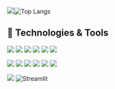 <img src="https://github-readme-stats.vercel.app/api?username=Dhrumil-Zion&&show_icons=true&count_private=true&title_color=ffffff&icon_color=FF2007&text_color=00FFFF&bg_color=000029">![Top Langs](https://github-readme-stats.vercel.app/api/top-langs/?username=Dhrumil-Zion&layout=compact&count_private=true&title_color=ffffff&icon_color=FF2007&text_color=00FFFF&bg_color=000029)

## 🔧 Technologies & Tools

![](https://img.shields.io/badge/Python-3776AB?style=for-the-badge&logo=python&logoColor=white)
![](https://img.shields.io/badge/Java-ED8B00?style=for-the-badge&logo=java&logoColor=black)
![](https://img.shields.io/badge/JavaScript-F7DF1E?style=for-the-badge&logo=javascript&logoColor=black)
![](https://img.shields.io/badge/C-00599C?style=for-the-badge&logo=c&logoColor=white)
![](https://img.shields.io/badge/C%2B%2B-00599C?style=for-the-badge&logo=c%2B%2B&logoColor=white)
![](https://img.shields.io/badge/PHP-777BB4?style=for-the-badge&logo=php&logoColor=white)
<!--
![](https://img.shields.io/badge/HTML5-E34F26?style=for-the-badge&logo=html5&logoColor=white)
![](https://img.shields.io/badge/CSS3-1572B6?style=for-the-badge&logo=css3&logoColor=white)
![](https://img.shields.io/badge/Bootstrap-563D7C?style=for-the-badge&logo=bootstrap&logoColor=white) 
-->
![](https://img.shields.io/badge/Django-092E20?style=for-the-badge&logo=django&logoColor=white)
![](https://img.shields.io/badge/MySQL-00000F?style=for-the-badge&logo=mysql&logoColor=white)
![](https://img.shields.io/badge/Heroku-430098?style=for-the-badge&logo=heroku&logoColor=white)
![](https://img.shields.io/badge/Jupyter-F37626.svg?&style=for-the-badge&logo=Jupyter&logoColor=white)
![](https://img.shields.io/badge/Visual_Studio_Code-0078D4?style=for-the-badge&logo=visual%20studio%20code&logoColor=white)
![](https://img.shields.io/badge/Git-F05032?style=for-the-badge&logo=git&logoColor=white)

![](https://img.shields.io/badge/Postman-FF6C37?style=for-the-badge&logo=Postman&logoColor=white)
![Streamlit](https://static.streamlit.io/badges/streamlit_badge_black_white.svg)

<!--
![alt text](https://github.com/[username]/[reponame]/blob/[branch]/image.jpg?raw=true)
-->
